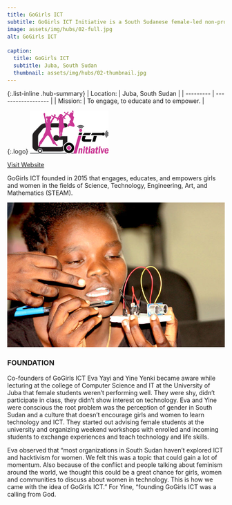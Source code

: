 ```yaml
---
title: GoGirls ICT
subtitle: GoGirls ICT Initiative is a South Sudanese female-led non-profit organization.
image: assets/img/hubs/02-full.jpg
alt: GoGirls ICT

caption:
  title: GoGirls ICT
  subtitle: Juba, South Sudan
  thumbnail: assets/img/hubs/02-thumbnail.jpg
---
```


{:.list-inline .hub-summary}
| Location: | Juba, South Sudan |
| --------- | ------------------ |
| Mission:  | To engage, to educate and to empower. |

{:.logo}
![GoGirls ICT](assets/img/hubs/02-logo.png)

<a href="https://gogirlsict.org/" class="btn btn-primary visit-website" target="_blank">Visit Website</a>

GoGirls ICT founded in 2015 that engages, educates, and empowers girls and women in the fields of Science, Technology, Engineering, Art, and Mathematics (STEAM).

![GoGirls ICT](assets/img/hubs/02-content.jpg)

### FOUNDATION

Co-founders of GoGirls ICT Eva Yayi and Yine Yenki became aware while lecturing at the college of Computer Science and IT at the University of Juba that female students weren’t performing well. They were shy, didn’t participate in class, they didn’t show interest on technology. Eva and Yine were conscious the root problem was the perception of gender in South Sudan and a culture that doesn’t encourage girls and women to learn technology and ICT. They started out advising female students at the university and organizing weekend workshops with enrolled and incoming students to exchange experiences and teach technology and life skills.

Eva observed that “most organizations in South Sudan haven’t explored ICT and hacktivism for women. We felt this was a topic that could gain a lot of momentum. Also because of the conflict and people talking about feminism around the world, we thought this could be a great chance for girls, women and communities to discuss about women in technology. This is how we came with the idea of GoGirls ICT.” For Yine, “founding GoGirls ICT was a calling from God.